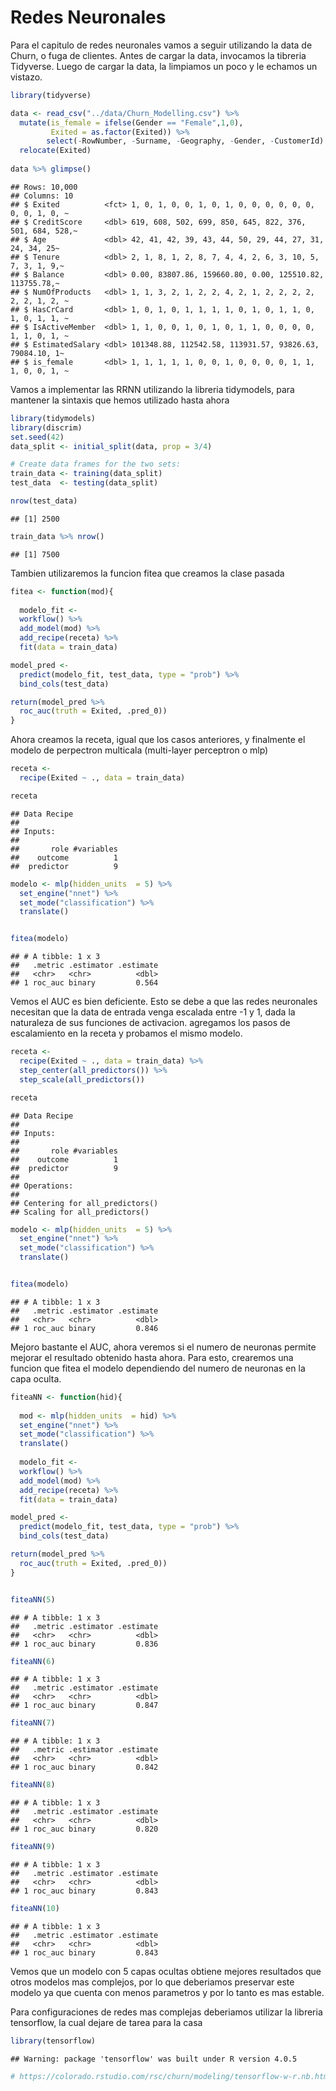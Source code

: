 Redes Neuronales
================

Para el capitulo de redes neuronales vamos a seguir utilizando la data
de Churn, o fuga de clientes. Antes de cargar la data, invocamos la
tibreria Tidyverse. Luego de cargar la data, la limpiamos un poco y le
echamos un vistazo.

``` r
library(tidyverse)

data <- read_csv("../data/Churn_Modelling.csv") %>% 
  mutate(is_female = ifelse(Gender == "Female",1,0),
         Exited = as.factor(Exited)) %>% 
        select(-RowNumber, -Surname, -Geography, -Gender, -CustomerId) %>% 
  relocate(Exited)
 
data %>% glimpse()
```

    ## Rows: 10,000
    ## Columns: 10
    ## $ Exited          <fct> 1, 0, 1, 0, 0, 1, 0, 1, 0, 0, 0, 0, 0, 0, 0, 0, 1, 0, ~
    ## $ CreditScore     <dbl> 619, 608, 502, 699, 850, 645, 822, 376, 501, 684, 528,~
    ## $ Age             <dbl> 42, 41, 42, 39, 43, 44, 50, 29, 44, 27, 31, 24, 34, 25~
    ## $ Tenure          <dbl> 2, 1, 8, 1, 2, 8, 7, 4, 4, 2, 6, 3, 10, 5, 7, 3, 1, 9,~
    ## $ Balance         <dbl> 0.00, 83807.86, 159660.80, 0.00, 125510.82, 113755.78,~
    ## $ NumOfProducts   <dbl> 1, 1, 3, 2, 1, 2, 2, 4, 2, 1, 2, 2, 2, 2, 2, 2, 1, 2, ~
    ## $ HasCrCard       <dbl> 1, 0, 1, 0, 1, 1, 1, 1, 0, 1, 0, 1, 1, 0, 1, 0, 1, 1, ~
    ## $ IsActiveMember  <dbl> 1, 1, 0, 0, 1, 0, 1, 0, 1, 1, 0, 0, 0, 0, 1, 1, 0, 1, ~
    ## $ EstimatedSalary <dbl> 101348.88, 112542.58, 113931.57, 93826.63, 79084.10, 1~
    ## $ is_female       <dbl> 1, 1, 1, 1, 1, 0, 0, 1, 0, 0, 0, 0, 1, 1, 1, 0, 0, 1, ~

Vamos a implementar las RRNN utilizando la libreria tidymodels, para
mantener la sintaxis que hemos utilizado hasta ahora

``` r
library(tidymodels)
library(discrim) 
set.seed(42)
data_split <- initial_split(data, prop = 3/4)

# Create data frames for the two sets:
train_data <- training(data_split)
test_data  <- testing(data_split)

nrow(test_data)
```

    ## [1] 2500

``` r
train_data %>% nrow()
```

    ## [1] 7500

Tambien utilizaremos la funcion fitea que creamos la clase pasada

``` r
fitea <- function(mod){
  
  modelo_fit <- 
  workflow() %>% 
  add_model(mod) %>% 
  add_recipe(receta) %>% 
  fit(data = train_data)

model_pred <- 
  predict(modelo_fit, test_data, type = "prob") %>% 
  bind_cols(test_data) 

return(model_pred %>% 
  roc_auc(truth = Exited, .pred_0))
}
```

Ahora creamos la receta, igual que los casos anteriores, y finalmente el
modelo de perpectron multicala (multi-layer perceptron o mlp)

``` r
receta <- 
  recipe(Exited ~ ., data = train_data)

receta
```

    ## Data Recipe
    ## 
    ## Inputs:
    ## 
    ##       role #variables
    ##    outcome          1
    ##  predictor          9

``` r
modelo <- mlp(hidden_units  = 5) %>% 
  set_engine("nnet") %>% 
  set_mode("classification") %>% 
  translate()


fitea(modelo)
```

    ## # A tibble: 1 x 3
    ##   .metric .estimator .estimate
    ##   <chr>   <chr>          <dbl>
    ## 1 roc_auc binary         0.564

Vemos el AUC es bien deficiente. Esto se debe a que las redes neuronales
necesitan que la data de entrada venga escalada entre -1 y 1, dada la
naturaleza de sus funciones de activacion. agregamos los pasos de
escalamiento en la receta y probamos el mismo modelo.

``` r
receta <- 
  recipe(Exited ~ ., data = train_data) %>% 
  step_center(all_predictors()) %>% 
  step_scale(all_predictors())

receta
```

    ## Data Recipe
    ## 
    ## Inputs:
    ## 
    ##       role #variables
    ##    outcome          1
    ##  predictor          9
    ## 
    ## Operations:
    ## 
    ## Centering for all_predictors()
    ## Scaling for all_predictors()

``` r
modelo <- mlp(hidden_units  = 5) %>% 
  set_engine("nnet") %>% 
  set_mode("classification") %>% 
  translate()


fitea(modelo)
```

    ## # A tibble: 1 x 3
    ##   .metric .estimator .estimate
    ##   <chr>   <chr>          <dbl>
    ## 1 roc_auc binary         0.846

Mejoro bastante el AUC, ahora veremos si el numero de neuronas permite
mejorar el resultado obtenido hasta ahora. Para esto, crearemos una
funcion que fitea el modelo dependiendo del numero de neuronas en la
capa oculta.

``` r
fiteaNN <- function(hid){
  
  mod <- mlp(hidden_units  = hid) %>% 
  set_engine("nnet") %>% 
  set_mode("classification") %>% 
  translate()
  
  modelo_fit <- 
  workflow() %>% 
  add_model(mod) %>% 
  add_recipe(receta) %>% 
  fit(data = train_data)

model_pred <- 
  predict(modelo_fit, test_data, type = "prob") %>% 
  bind_cols(test_data) 

return(model_pred %>% 
  roc_auc(truth = Exited, .pred_0))
}


fiteaNN(5)
```

    ## # A tibble: 1 x 3
    ##   .metric .estimator .estimate
    ##   <chr>   <chr>          <dbl>
    ## 1 roc_auc binary         0.836

``` r
fiteaNN(6)
```

    ## # A tibble: 1 x 3
    ##   .metric .estimator .estimate
    ##   <chr>   <chr>          <dbl>
    ## 1 roc_auc binary         0.847

``` r
fiteaNN(7)
```

    ## # A tibble: 1 x 3
    ##   .metric .estimator .estimate
    ##   <chr>   <chr>          <dbl>
    ## 1 roc_auc binary         0.842

``` r
fiteaNN(8)
```

    ## # A tibble: 1 x 3
    ##   .metric .estimator .estimate
    ##   <chr>   <chr>          <dbl>
    ## 1 roc_auc binary         0.820

``` r
fiteaNN(9)
```

    ## # A tibble: 1 x 3
    ##   .metric .estimator .estimate
    ##   <chr>   <chr>          <dbl>
    ## 1 roc_auc binary         0.843

``` r
fiteaNN(10)
```

    ## # A tibble: 1 x 3
    ##   .metric .estimator .estimate
    ##   <chr>   <chr>          <dbl>
    ## 1 roc_auc binary         0.843

Vemos que un modelo con 5 capas ocultas obtiene mejores resultados que
otros modelos mas complejos, por lo que deberiamos preservar este modelo
ya que cuenta con menos parametros y por lo tanto es mas estable.

Para configuraciones de redes mas complejas deberiamos utilizar la
libreria tensorflow, la cual dejare de tarea para la casa

``` r
library(tensorflow)
```

    ## Warning: package 'tensorflow' was built under R version 4.0.5

``` r
# https://colorado.rstudio.com/rsc/churn/modeling/tensorflow-w-r.nb.html
```
